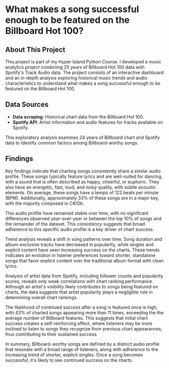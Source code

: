 # What makes a song successful enough to be featured on the Billboard Hot 100? 

## About This Project

This project is part of my Hyper Island Python Course. I developed a music analytics project combining 25 years of Billboard Hot 100 data with Spotify's Track Audio data. The project consists of an interactive dashboard and an in-depth analysis exploring historical music trends and audio characteristics to understand what makes a song successful enough to be featured on the Billboard Hot 100.

## Data Sources

- **Data scraping**: Historical chart data from the Billboard Hot 100.
- **Spotify API**: Artist information and audio features for tracks available on Spotify.

This exploratory analysis examines 24 years of Billboard chart and Spotify data to identify common factors among Billboard-worthy songs. 

## Findings

Key findings indicate that charting songs consistently share a similar audio profile. These songs typically feature lyrics and are well-suited for dancing, with a sound that is often described as happy, cheerful, or euphoric. They also have an energetic, fast, loud, and noisy quality, with subtle acoustic elements. On average, these songs have a tempo of 122 beats per minute (BPM). Additionally, approximately 33% of these songs are in a major key, with the majority composed in C#/Db.

This audio profile have remained stable over time, with no significant differences observed year-over-year or between the top 10% of songs and the remainder of the dataset. This consistency suggests that broad adherence to this specific audio profile is a key driver of chart success.

Trend analysis reveals a shift in song patterns over time. Song duration and album-exclusive tracks have decreased in popularity, while singles and explicit content have seen increasing success on the charts. These trends indicates an evolution in listener preferences toward shorter, standalone songs that favor explicit content over the traditional album format with clean lyrics.

Analysis of artist data from Spotify, including follower counts and popularity scores, reveals only weak correlations with chart ranking performance. Although an artist's visibility likely contributes to songs being featured on charts, the data suggests that artist popularity plays a negligible role in determining overall chart rankings.

The likelihood of continued success after a song is featured once is high, with 43% of charted songs appearing more than 11 times, exceeding the the average number of Billboard features. This suggests that initial chart success creates a self-reinforcing effect, where listeners may be more inclined to listen to songs they recognize from previous chart appearances, thus contributing to their sustained success.

In summary, Billboard-worthy songs are defined by a distinct audio profile that resonate with a broad range of listeners, along with adherence to the increasing trend of shorter, explicit singles. Once a song becomes successful, it's likely to see continued success on the charts.
